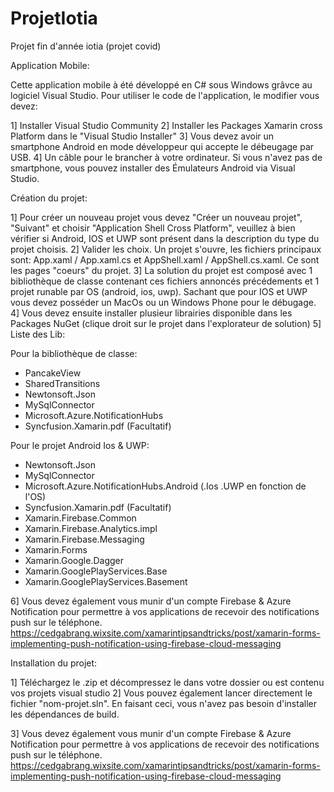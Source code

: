# ProjetIotia
Projet fin d'année iotia (projet covid)

Application Mobile:

Cette application mobile à été développé en C# sous Windows grâvce au logiciel Visual Studio. 
Pour utiliser le code de l'application, le modifier vous devez:

1] Installer Visual Studio Community 
2] Installer les Packages Xamarin cross Platform dans le "Visual Studio Installer"
3] Vous devez avoir un smartphone Android en mode développeur qui accepte le débeugage par USB.
4] Un câble pour le brancher à votre ordinateur. Si vous n'avez pas de smartphone, vous pouvez installer des Émulateurs Android via Visual Studio.

Création du projet:

1] Pour créer un nouveau projet vous devez "Créer un nouveau projet", "Suivant" et choisir "Application Shell Cross Platform", veuillez à bien vérifier si Android, IOS et UWP sont présent dans la description du type du projet choisis.
2] Valider les choix. Un projet s'ouvre, les fichiers principaux sont: App.xaml / App.xaml.cs et AppShell.xaml / AppShell.cs.xaml. Ce sont les pages "coeurs" du projet.
3] La solution du projet est composé avec 1 bibliothèque de classe contenant ces fichiers annoncés précédements et 1 projet runable par OS (android, ios, uwp). Sachant que pour IOS et UWP vous devez posséder un MacOs ou un Windows Phone pour le débugage.
4] Vous devez ensuite installer plusieur librairies disponible dans les Packages NuGet (clique droit sur le projet dans l'explorateur de solution)
5] Liste des Lib: 

Pour la bibliothèque de classe:
- PancakeView
- SharedTransitions
- Newtonsoft.Json
- MySqlConnector
- Microsoft.Azure.NotificationHubs
- Syncfusion.Xamarin.pdf (Facultatif)

Pour le projet Android Ios & UWP:

- Newtonsoft.Json
- MySqlConnector
- Microsoft.Azure.NotificationHubs.Android (.Ios .UWP en fonction de l'OS)
- Syncfusion.Xamarin.pdf (Facultatif)
- Xamarin.Firebase.Common
- Xamarin.Firebase.Analytics.impl
- Xamarin.Firebase.Messaging
- Xamarin.Forms
- Xamarin.Google.Dagger
- Xamarin.GooglePlayServices.Base
- Xamarin.GooglePlayServices.Basement

6] Vous devez également vous munir d'un compte Firebase & Azure Notification pour permettre à vos applications de recevoir des notifications push sur le téléphone. 
https://cedgabrang.wixsite.com/xamarintipsandtricks/post/xamarin-forms-implementing-push-notification-using-firebase-cloud-messaging

Installation du projet:

1] Téléchargez le .zip et décompressez le dans votre dossier ou est contenu vos projets visual studio
2] Vous pouvez également lancer directement le fichier "nom-projet.sln". En faisant ceci, vous n'avez pas besoin d'installer les dépendances de build.

3] Vous devez également vous munir d'un compte Firebase & Azure Notification pour permettre à vos applications de recevoir des notifications push sur le téléphone. 
https://cedgabrang.wixsite.com/xamarintipsandtricks/post/xamarin-forms-implementing-push-notification-using-firebase-cloud-messaging
